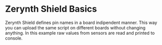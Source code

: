 Zerynth Shield Basics
=================

Zerynth Shield defines pin names in a board indipendent manner. This way you can upload the same script on different boards
without changing anything. In this example raw values from sensors are read and printed to console.